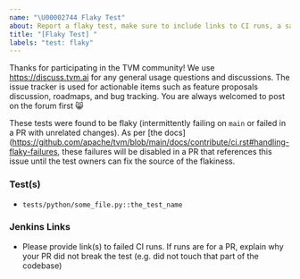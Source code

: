 ```yaml
---
name: "\U00002744 Flaky Test"
about: Report a flaky test, make sure to include links to CI runs, a sample failure log, and the name of the test(s)
title: "[Flaky Test] "
labels: "test: flaky"
---
```


Thanks for participating in the TVM community! We use https://discuss.tvm.ai for any general usage questions and discussions. The issue tracker is used for actionable items such as feature proposals discussion, roadmaps, and bug tracking. You are always welcomed to post on the forum first :smile_cat:

These tests were found to be flaky (intermittently failing on `main` or failed in a PR with unrelated changes). As per [the docs](https://github.com/apache/tvm/blob/main/docs/contribute/ci.rst#handling-flaky-failures, these failures will be disabled in a PR that references this issue until the test owners can fix the source of the flakiness.

### Test(s)

- `tests/python/some_file.py::the_test_name`

### Jenkins Links

- Please provide link(s) to failed CI runs. If runs are for a PR, explain why your PR did not break the test (e.g. did not touch that part of the codebase)
